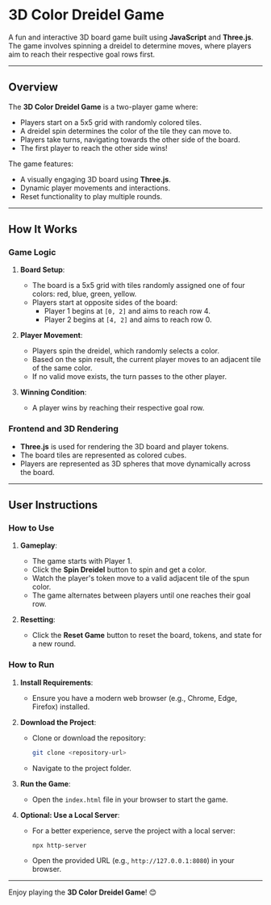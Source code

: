 
# 3D Color Dreidel Game

A fun and interactive 3D board game built using **JavaScript** and **Three.js**. The game involves spinning a dreidel to determine moves, where players aim to reach their respective goal rows first.

---

## Overview

The **3D Color Dreidel Game** is a two-player game where:
- Players start on a 5x5 grid with randomly colored tiles.
- A dreidel spin determines the color of the tile they can move to.
- Players take turns, navigating towards the other side of the board.
- The first player to reach the other side wins!

The game features:
- A visually engaging 3D board using **Three.js**.
- Dynamic player movements and interactions.
- Reset functionality to play multiple rounds.

---

## How It Works

### Game Logic
1. **Board Setup**:
   - The board is a 5x5 grid with tiles randomly assigned one of four colors: red, blue, green, yellow.
   - Players start at opposite sides of the board:
     - Player 1 begins at `[0, 2]` and aims to reach row 4.
     - Player 2 begins at `[4, 2]` and aims to reach row 0.

2. **Player Movement**:
   - Players spin the dreidel, which randomly selects a color.
   - Based on the spin result, the current player moves to an adjacent tile of the same color.
   - If no valid move exists, the turn passes to the other player.

3. **Winning Condition**:
   - A player wins by reaching their respective goal row.

### Frontend and 3D Rendering
- **Three.js** is used for rendering the 3D board and player tokens.
- The board tiles are represented as colored cubes.
- Players are represented as 3D spheres that move dynamically across the board.

---

## User Instructions

### How to Use
1. **Gameplay**:
   - The game starts with Player 1.
   - Click the **Spin Dreidel** button to spin and get a color.
   - Watch the player's token move to a valid adjacent tile of the spun color.
   - The game alternates between players until one reaches their goal row.

2. **Resetting**:
   - Click the **Reset Game** button to reset the board, tokens, and state for a new round.

### How to Run
1. **Install Requirements**:
   - Ensure you have a modern web browser (e.g., Chrome, Edge, Firefox) installed.

2. **Download the Project**:
   - Clone or download the repository:
     ```bash
     git clone <repository-url>
     ```
   - Navigate to the project folder.

3. **Run the Game**:
   - Open the `index.html` file in your browser to start the game.

4. **Optional: Use a Local Server**:
   - For a better experience, serve the project with a local server:
     ```bash
     npx http-server
     ```
   - Open the provided URL (e.g., `http://127.0.0.1:8080`) in your browser.

---

Enjoy playing the **3D Color Dreidel Game**! 😊
